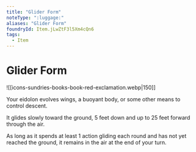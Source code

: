 ```yaml
---
title: "Glider Form"
noteType: ":luggage:"
aliases: "Glider Form"
foundryId: Item.jLwZtF3l5Xm4cQn6
tags:
  - Item
---
```


# Glider Form
![[icons-sundries-books-book-red-exclamation.webp|150]]

Your eidolon evolves wings, a buoyant body, or some other means to control descent.

It glides slowly toward the ground, 5 feet down and up to 25 feet forward through the air.

As long as it spends at least 1 action gliding each round and has not yet reached the ground, it remains in the air at the end of your turn.
